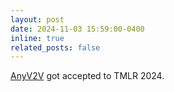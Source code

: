 ```yaml
---
layout: post
date: 2024-11-03 15:59:00-0400
inline: true
related_posts: false
---
```


[AnyV2V](https://github.com/TIGER-AI-Lab/AnyV2V) got accepted to TMLR 2024.
